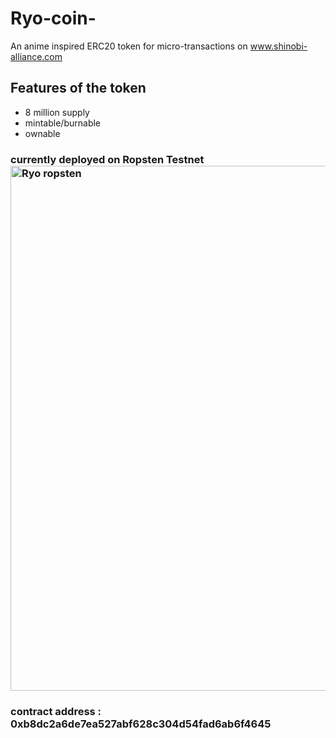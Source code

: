 # Ryo-coin-
An anime inspired ERC20 token for micro-transactions on www.shinobi-alliance.com

## Features of the token 
- 8 million supply 
- mintable/burnable
- ownable 


### currently deployed on Ropsten Testnet <img width="840" alt="Ryo ropsten" src="https://user-images.githubusercontent.com/92823408/179923597-acf89eb9-56ed-4c3e-a089-8b4c77c5625f.PNG">



### contract address : 0xb8dc2a6de7ea527abf628c304d54fad6ab6f4645

